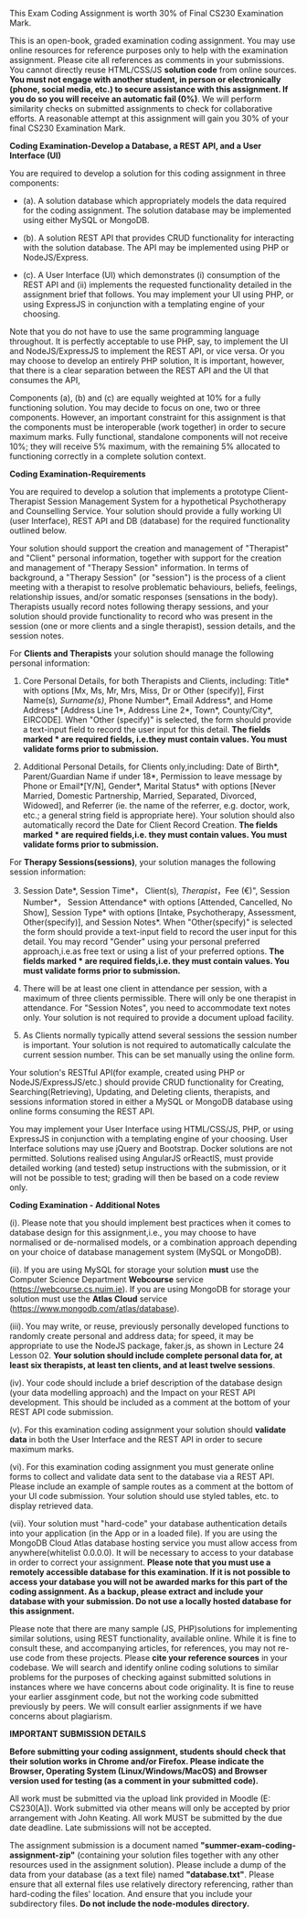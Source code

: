 This Exam Coding Assignment is worth 30% of Final CS230 Examination Mark.

This is an open-book, graded examination coding assignment. You may use online resources for reference purposes only to help with the examination assignment. Please cite all references as comments in your submissions. You cannot directly reuse HTML/CSS/JS **solution code** from online sources. **You must not engage with another student, in person or electronically (phone, social media, etc.) to secure assistance with this assignment. If you do so you will receive an automatic fail (0%)**. We will perform similarity checks on submitted assignments to check for collaborative efforts. A reasonable attempt at this assignment will gain you 30% of your final CS230 Examination Mark.


**Coding Examination-Develop a Database, a REST API, and a User Interface (UI)** 

You are required to develop a solution for this coding assignment in three components:

- (a). A solution database which appropriately models the data required for the coding assignment. The solution database may be implemented using either MySQL or MongoDB.

- (b). A solution REST API that provides CRUD functionality for interacting with the solution database. The API may be implemented using PHP or NodeJS/Express.

- (c). A User Interface (UI) which demonstrates (i) consumption of the REST API and (ii) implements the requested functionality detailed in the assignment brief that follows. You may implement your UI using PHP, or using ExpressJS in conjunction with a templating engine of your choosing.

Note that you do not have to use the same programming language throughout. It is perfectly acceptable to use PHP, say, to implement the UI and NodeJS/ExpressJS to implement the REST API, or vice versa. Or you may choose to develop an entirely PHP solution, It is important, however, that there is a clear separation between the REST API and the UI that consumes the API,

Components (a), (b) and (c) are equally weighted at 10% for a fully functioning solution. You may decide to focus on one, two or three components. However, an important constraint for this assignment is that the components must be interoperable (work together) in order to secure maximum marks. Fully functional, standalone components will not receive 10%; they will receive 5% maximum, with the remaining 5% allocated to functioning correctly in a complete solution context.


**Coding Examination-Requirements**

You are required to develop a solution that implements a prototype Client-Therapist Session Management System for a hypothetical Psychotherapy and Counselling Service. Your solution should provide a fully working UI (user Interface), REST API and DB (database) for the required functionality outlined below.

Your solution should support the creation and management of "Therapist" and "Client" personal information, together with support for the creation and management of "Therapy Session" information. In terms of background, a "Therapy Session" (or "session") is the process of a client meeting with a therapist to resolve problematic behaviours, beliefs, feelings, relationship issues, and/or somatic responses (sensations in the body). Therapists usually record notes following therapy sessions, and your solution should provide functionality to record who was present in the session (one or more clients and a single therapist), session details, and the session notes.

For **Clients and Therapists** your solution should manage the following personal information: 

1. Core Personal Details, for both Therapists and Clients, including:
Title* with options [Mx, Ms, Mr, Mrs, Miss, Dr or Other (specify)], First Name(s)*, Surname(s)*, Phone Number*, Email Address*, and Home Address* [Address Line 1*, Address Line 2*, Town*, County/City*, EIRCODE]. When "Other (specify)" is selected, the form should provide a text-input field to record the user input for this detail. **The fields marked * are required fields, i.e.they must contain values. You must validate forms prior to submission.**

2. Additional Personal Details, for Clients only,including:
Date of Birth*, Parent/Guardian Name if under 18*, Permission to leave message by Phone or Email*[Y/N], Gender*, Marital Status* with options [Never Married, Domestic Partnership, Married, Separated, Divorced, Widowed], and Referrer (ie. the name of the referrer, e.g. doctor, work, etc.; a general string field is appropriate here). Your solution should also automatically record the Date for Client Record Creation. **The fields marked * are required fields,i.e. they must contain values. You must validate forms prior to submission.**

For **Therapy Sessions(sessions)**, your solution manages the following session information:

3. Session Date*, Session Time*， Client(s)*, Therapist*，Fee (€)", Session Number*，
Session Attendance* with options [Attended, Cancelled, No Show], Session Type* with options [Intake, Psychotherapy, Assessment, Other(specify)], and Session Notes*. When "Other(specify)" is selected the form should provide a text-input field to record the user input for this detail. You may record "Gender" using your personal preferred approach,i.e.as free text or using a list of your preferred options. **The fields marked * are required fields,i.e. they must contain values. You must validate forms prior to submission.**

4. There will be at least one client in attendance per session, with a maximum of three clients permissible. There will only be one therapist in attendance. For "Session Notes", you need to accommodate text notes only. Your solution is not required to provide a document upload facility.

5. As Clients normally typically attend several sessions the session number is important. Your solution is not required to automatically calculate the current session number. This can be set manually using the online form. 

Your solution's RESTful API(for example, created using PHP or NodeJS/ExpressJS/etc.) should provide CRUD functionality for Creating, Searching(Retrieving), Updating, and Deleting clients, therapists, and sessions information stored in either a MySQL or MongoDB database using online forms consuming the REST API.

You may implement your User Interface using HTML/CSS/JS, PHP, or using ExpressJS in conjunction with a templating engine of your choosing. User Interface solutions may use jQuery and Bootstrap. Docker solutions are not permitted. Solutions realised using AngularJS orReactlS, must provide detailed working (and tested) setup instructions with the submission, or it will not be possible to test; grading will then be based on a code review only.

**Coding Examination - Additional Notes**

(i). Please note that you should implement best practices when it comes to database design for this assignment,i.e., you may choose to have normalised or de-normalised models, or a combination approach depending on your choice of database management system (MySQL or MongoDB).

(ii). If you are using MySQL for storage your solution **must** use the Computer Science Department **Webcourse** service (https://webcourse.cs.nuim.ie). If you are using MongoDB for storage your solution must use the **Atlas Cloud** service (https://www.mongodb.com/atlas/database).

(iii). You may write, or reuse, previously personally developed functions to randomly create personal and address data; for speed, it may be appropriate to use the NodeJS package, faker.js, as shown in Lecture 24 Lesson 02. **Your solution should include complete personal data for, at least six therapists, at least ten clients, and at least twelve sessions**.

(iv). Your code should include a brief description of the database design (your data modelling approach) and the Impact on your REST API development. This should be included as a comment at the bottom of your REST API code submission.

(v). For this examination coding assignment your solution should **validate data** in both the User Interface and the REST API in order to secure maximum marks.

(vi). For this examination coding assignment you must generate online forms to collect and validate data sent to the database via a REST API. Please include an example of sample routes as a comment at the bottom of your Ul code submission. Your solution should use styled tables, etc. to display retrieved data.

(vii). Your solution must "hard-code" your database authentication details into your application (in the App or in a loaded file). If you are using the MongoDB Cloud Atlas database hosting service you must allow access from anywhere(whitelist 0.0.0.0). It will be necessary to access to your database in order to correct your assignment. **Please note that you must use a remotely accessible database for this examination. If it is not possible to access your database you will not be awarded marks for this part of the coding assignment. As a backup, please extract and include your database with your submission. Do not use a locally hosted database for this assignment.** 

Please note that there are many sample (JS, PHP)solutions for implementing similar solutions, using REST functionality, available online. While it is fine to consult these, and accompanying articles, for references, you may not re-use code from these projects. Please **cite your reference sources** in your codebase. We will search and identify online coding solutions to similar problems for the purposes of checking against submitted solutions in instances where we have concerns about code originality. It is fine to reuse your earlier assginment code, but not the working code submitted previously by peers. We will consult earlier assignments if we have concerns about plagiarism.


**IMPORTANT SUBMISSION DETAILS**

**Before submitting your coding assignment, students should check that their solution works in Chrome and/or Firefox. Please indicate the Browser, Operating System (Linux/Windows/MacOS) and Browser version used for testing (as a comment in your submitted code).**

All work must be submitted via the upload link provided in Moodle (E: CS230[A]). Work submitted via other means will only be accepted by prior arrangement with John Keating. All work MUST be submitted by the due date deadline. Late submissions will not be accepted.

The assignment submission is a document named **"summer-exam-coding-assignment-zip"** (containing your solution files together with any other resources used in the assignment solution). Please include a dump of the data from your database (as a text file) named **"database.txt"**. Please ensure that all external files use relatively directory referencing,  rather than 
 hard-coding the files' location. And ensure that you include your subdirectory files. **Do not include the node-modules directory.**